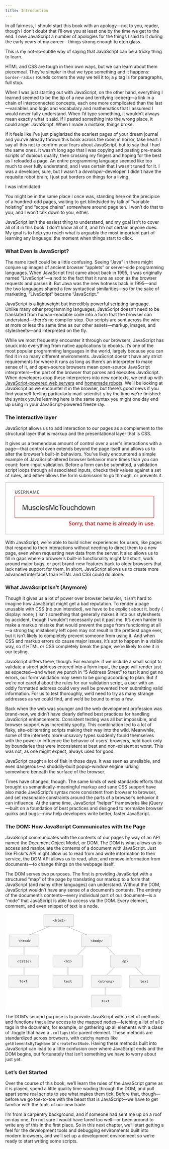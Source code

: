 ```yaml
---
title: Introduction
---
```


In all fairness, I should start this book with an apology—not to you, reader, though I don’t doubt that I’ll owe you at least one by the time we get to the end. I owe JavaScript a number of apologies for the things I said to it during the early years of my career—things strong enough to etch glass.

This is my not-so-subtle way of saying that JavaScript can be a tricky thing to learn.

HTML and CSS are tough in their own ways, but we can learn about them piecemeal. They’re simpler in that we type something and it happens: `border-radius` rounds corners the way we tell it to; a `p` tag is for paragraphs, full stop.

When I was just starting out with JavaScript, on the other hand, everything I learned seemed to be the tip of a new and terrifying iceberg—a link in a chain of interconnected concepts, each one more complicated than the last—variables and logic and vocabulary and mathematics that I assumed I would never fully understand. When I’d type something, it wouldn’t always mean exactly what it said. If I pasted something into the wrong place, it could anger JavaScript. When I made a mistake, things broke.

If it feels like I’ve just plagiarized the scariest pages of your dream journal and you’ve already thrown this book across the room in horror, take heart: I say all this not to confirm your fears about JavaScript, but to say that I had the same ones. It wasn’t long ago that I was copying and pasting pre-made scripts of dubious quality, then crossing my fingers and hoping for the best as I reloaded a page. An entire programming language seemed like too much to ever fully understand, and I was certain that I wasn't tuned for it. I was a developer, sure, but I wasn't a _developer_-developer. I didn't have the requisite robot brain; I just put borders on things for a living.

I was intimidated.

You might be in the same place I once was, standing here on the precipice of a hundred-odd pages, waiting to get blindsided by talk of “variable hoisting” and “scope chains” somewhere around page ten. I won’t do that to you, and I won’t talk down to you, either.

JavaScript isn't the easiest thing to understand, and my goal isn’t to cover all of it in this book. I don’t know all of it, and I’m not certain anyone does. My goal is to help you reach what is arguably the most important part of learning any language: the moment when things start to click.

### What Even Is JavaScript?

The name itself could be a little confusing. Seeing “Java” in there might conjure up images of ancient browser “applets” or server-side programming languages. When JavaScript first came about back in 1995, it was originally named “LiveScript”—a nod to the fact that it runs as soon as the browser requests and parses it. But Java was the new hotness back in 1995—and the two languages shared a few syntactical similarities—so for the sake of marketing, “LiveScript” became “JavaScript.”

JavaScript is a lightweight but incredibly powerful scripting language. Unlike many other programming languages, JavaScript doesn’t need to be translated from human-readable code into a form that the browser can understand—there’s no compiler step. Our scripts are sent across the wire at more or less the same time as our other assets—markup, images, and stylesheets—and interpreted on the fly.

While we most frequently encounter it through our browsers, JavaScript has snuck into everything from native applications to ebooks. It’s one of the most popular programming languages in the world, largely because you can find it in so many different environments. JavaScript doesn’t have any strict requirements for where it runs as long as there’s an interpreter to make sense of it, and open-source browsers mean open-source JavaScript interpreters—the part of the browser that parses and executes JavaScript. When developers drop these interpreters into new contexts, we end up with [JavaScript-powered web servers](http://nodejs.org) and [homemade robots](http://johnny-five.io/). We’ll be looking at JavaScript as we encounter it in the browser, but there’s good news if you find yourself feeling particularly mad-scientist-y by the time we’re finished: the syntax you’re learning here is the same syntax you might one day end up using in your JavaScript-powered freeze ray.

### The interactive layer

JavaScript allows us to add interaction to our pages as a complement to the structural layer that is markup and the presentational layer that is CSS.

It gives us a tremendous amount of control over a user's interactions with a page—that control even extends beyond the page itself and allows us to alter the browser’s built-in behaviors. You’ve likely encountered a simple example of JavaScript-altered browser behavior more times than you can count: form-input validation. Before a form can be submitted, a validation script loops through all associated inputs, checks their values against a set of rules, and either allows the form submission to go through, or prevents it.

![Screenshot of a form field being validated as text is being entered.](/img/Fig_0.1.png "Fig 0.1: Validating the contents of an input as data is entered—rather than when the page is submitted—is a textbook example of JavaScript enhancement.")

With JavaScript, we’re able to build richer experiences for users, like pages that respond to their interactions without needing to direct them to a new page, even when requesting new data from the server. It also allows us to fill in gaps where a browser’s built-in functionality might fall short, work around major bugs, or port brand-new features back to older browsers that lack native support for them. In short, JavaScript allows us to create more advanced interfaces than HTML and CSS could do alone.

### What JavaScript Isn’t (Anymore)

Though it gives us a lot of power over browser behavior, it isn’t hard to imagine how JavaScript might get a bad reputation. To render a page unusable with CSS (no pun intended), we have to be explicit about it. body { display: none; } isn’t something that generally makes it into our stylesheets by accident, though I wouldn’t necessarily put it past me. It’s even harder to make a markup mistake that would prevent the page from functioning at all—a strong tag mistakenly left open may not result in the prettiest page ever, but it isn’t likely to completely prevent someone from using it. And when CSS and markup errors do cause major issues, it’s apt to happen in a visible way, so if HTML or CSS completely break the page, we’re likely to see it in our testing.

JavaScript differs there, though. For example: if we include a small script to validate a street address entered into a form input, the page will render just as expected—and when we punch in “5 Address Street” to test it and get no errors, our form validation may seem to be going according to plan. But if we’re not careful about the rules for our validation script, a user with an oddly formatted address could very well be prevented from submitting valid information. For us to test thoroughly, we’d need to try as many strange addresses as we could find, and we’d be bound to miss a few.

Back when the web was younger and the web development profession was brand-new, we didn’t have clearly defined best practices for handling JavaScript enhancements. Consistent testing was all but impossible, and browser support was incredibly spotty. This combination led to a lot of flaky, site-obliterating scripts making their way into the wild. Meanwhile, some of the internet’s more unsavory types suddenly found themselves with the power to influence the behavior of users' browsers, held back only by boundaries that were inconsistent at best and non-existent at worst. This was not, as one might expect, always used for good.

JavaScript caught a lot of flak in those days. It was seen as unreliable, and even dangerous—a shoddily-built popup-window engine lurking somewhere beneath the surface of the browser.

Times have changed, though. The same kinds of web standards efforts that brought us semantically-meaningful markup and sane CSS support have also made JavaScript’s syntax more consistent from browser to browser, and set reasonable constraints around the parts of a browser’s behavior it can influence. At the same time, JavaScript “helper” frameworks like jQuery—built on a foundation of best practices and designed to normalize browser quirks and bugs—now help developers write better, faster JavaScript.

### The DOM: How JavaScript Communicates with the Page

JavaScript communicates with the contents of our pages by way of an API named the Document Object Model, or DOM. The DOM is what allows us to access and manipulate the contents of a document with JavaScript. Just like Flickr’s API might allow us to read from and write information to their service, the DOM API allows us to read, alter, and remove information from documents—to change things on the webpage itself.

The DOM serves two purposes. The first is providing JavaScript with a structured “map” of the page by translating our markup to a form that JavaScript (and many other languages) can understand. Without the DOM, JavaScript wouldn’t have any sense of a document’s contents. The entirety of the document’s contents—every individual part of our document—is a “node” that JavaScript is able to access via the DOM. Every element, comment, and even snippet of text is a node.

![DOM tree diagram of an HTML document.	](/img/Fig_0.2.png "Fig 0.2: The phrase “DOM tree” makes more sense if you stand on your head.")

The DOM’s second purpose is to provide JavaScript with a set of methods and functions that allow access to the mapped nodes—fetching a list of all p tags in the document, for example, or gathering up all elements with a class of
.toggle that have a `.collapsible` parent element. These methods are standardized across browsers, with catchy names like
`getElementsByTagName` or `createTextNode`. Having these methods built into JavaScript can lead to a little confusion over where JavaScript ends and the DOM begins, but fortunately that isn’t something we have to worry about just yet.

### Let’s Get Started

Over the course of this book, we’ll learn the rules of the JavaScript game as it is played, spend a little quality time wading through the DOM, and pull apart some real scripts to see what makes them tick. Before that, though—before we go toe-to-toe with the beast that is JavaScript—we have to get familiar with the tools of our new trade.

I’m from a carpentry background, and if someone had sent me up on a roof on day one, I’m not sure I would have fared too well—or been around to write any of this in the first place. So in this next chapter, we’ll start getting a feel for the development tools and debugging environments built into modern browsers, and we’ll set up a development environment so we’re ready to start writing some scripts.